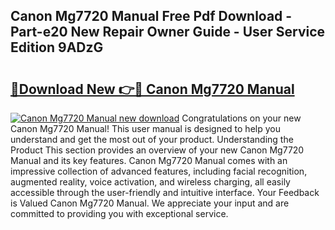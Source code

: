 ## Canon Mg7720 Manual Free Pdf Download - Part-e20 New Repair Owner Guide - User Service Edition 9ADzG

# <h2><a href="http://bc43686.oget.top/?id=Canon+Mg7720+Manual">🔗Download New 👉🔴 Canon Mg7720 Manual</a></h2>

[![Canon Mg7720 Manual new download](https://i.imgur.com/5g1atiW.png)](http://bc43686.oget.top/?id=Canon+Mg7720+Manual)
Congratulations on your new Canon Mg7720 Manual! This user manual is designed to help you understand and get the most out of your product. Understanding the Product This section provides an overview of your new Canon Mg7720 Manual and its key features. Canon Mg7720 Manual comes with an impressive collection of advanced features, including facial recognition, augmented reality, voice activation, and wireless charging, all easily accessible through the user-friendly and intuitive interface. Your Feedback is Valued Canon Mg7720 Manual. We appreciate your input and are committed to providing you with exceptional service.
